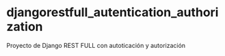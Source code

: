 # djangorestfull_autentication_authorization
Proyecto de Django REST FULL con autoticación y autorización
